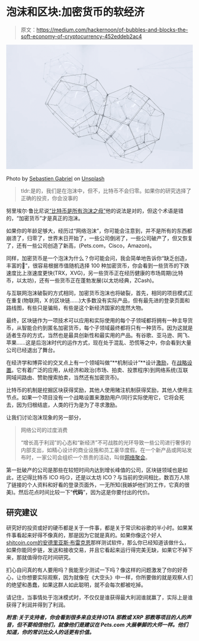 # 泡沫和区块:加密货币的软经济

> 原文：<https://medium.com/hackernoon/of-bubbles-and-blocks-the-soft-economy-of-cryptocurrency-452eddeb2ac4>

![](img/d60cf35fceb4a09ef87b967171cd39e6.png)

Photo by [Sebastien Gabriel](https://unsplash.com/photos/5rAcUaCtMzk?utm_source=unsplash&utm_medium=referral&utm_content=creditCopyText) on [Unsplash](https://unsplash.com/search/photos/bubble?utm_source=unsplash&utm_medium=referral&utm_content=creditCopyText)

> tldr:是的，我们是在泡沫中，但不，比特币不会归零。如果你的研究选择了正确的投资，你会没事的

努里埃尔·鲁比尼说[“比特币是所有泡沫之母”](https://www.bloomberg.com/news/articles/2018-02-02/roubini-says-bitcoin-is-the-biggest-bubble-in-human-history)他的说法是对的，但这个术语是错的，“加密货币”才是真正的泡沫。

如果你的年龄足够大，经历过“网络泡沫”，你可能会注意到，并不是所有的东西都崩溃了，归零了，世界末日开始了，一些公司倒闭了，一些公司破产了，但又恢复了，还有一些公司创造了新高，(Pets.com，Cisco，Amazon)。

同样，加密货币是一个泡沫为什么？你可能会问，我会简单地告诉你“缺乏创造，丰富的💩”，很容易根据市值随机选择 100 种加密货币，你会看到一些货币的下跌速度比上涨速度更快(TRX，XVG)，另一些货币正在经历健康的市场周期(比特币，以太坊)，还有一些货币正在蓬勃发展(以太坊经典，ZCash)。

与互联网泡沫破裂的方式相同，加密货币泡沫也将破裂，首先，相同的项目模式正在重复(物联网，X 的区块链……)大多数没有实际产品，但有最先进的登录页面和路线图，有些只是骗局，有些是这个新经济国家的庞然大物。

最终，区块链作为一项技术可以应用和实际使用的每个子领域都将拥有一种主导货币，从智能合约到匿名加密货币，每个子领域最终都将只有一种货币。因为这就是适者生存的方式，当然也是最具创新性和最实用的产品。有谷歌、亚马逊、网飞、苹果……这是后泡沫时代的运作方式，现在处于混乱、恐慌等之中，你会看到大量公司已经退出了舞台。

在经济学和博弈论的交叉点上有一个领域叫做“**机制设计”**设计[激励](https://www.wikiwand.com/en/Economic_incentive)，在[战略设置](https://www.wikiwand.com/en/Strategy_(game_theory))。它有着广泛的应用，从经济和政治(市场、拍卖、投票程序)到网络系统(互联网域间路由、赞助搜索拍卖，当然还有加密货币)。

比特币的机制是挖掘区块获得奖励，其他人使用赌注机制获得奖励，其他人使用主节点。如果一个项目没有一个战略设置来激励用户/同行实际使用它，它将会死去，因为归根结底，人类的行为是为了寻求激励。

让我们讨论泡沫现象的另一部分，

> 网络公司的过度消费
> 
> “增长高于利润”的心态和“新经济”不可战胜的光环导致一些公司进行奢侈的内部支出，如精心设计的商业设施和员工豪华度假。在一个新产品或网站发布时，一家公司会组织一个昂贵的活动，叫做[网络聚会](https://www.wikiwand.com/en/Dot_com_party)。

第一批破产的公司是那些在较短时间内达到增长峰值的公司，区块链领域也是如此，还记得比特币 ICO 吗😏，还是以太坊 ICO？与当前的空间相比，数百万人除了链接的个人资料和好看的登录页面外，一无所知(我嫉妒他们的工作，它真的很美)。然后花点时间比较一下“**代码**”，因为这是你要付出的代价。

## 研究建议

研究好的投资或好的硬币都是关于一件事，都是关于常识和谷歌的半小时。如果某件事看起来好得不像真的，那是因为它就是真的。如果你像这个好人[shitcoin.com](https://medium.com/u/34481204e586?source=post_page-----452eddeb2ac4--------------------------------)[的安德里亚斯·布雷克恩](http://shitcoin.com)那样测试软件，那么你已经知道该做什么，如果你能同步链，发送和接收交易，并且它看起来运行得完美无缺，如果它不掉下来，那就值得你花时间研究。

扪心自问真的有人要用吗？我能至少测试一下吗？像这样的问题激发了你的好奇心，让你想要实际观察，因为就像在《大空头》中一样，你所要做的就是观察人们的绝望和愚蠢，如果这群人如此聪明，就不会每次都被吃掉。

请记住，当事情处于泡沫模式时，不仅仅是谁获得最大利润谁就赢了，实际上是谁获得了利润并得到了利润。

***附言:关于支持者，你会看到很多来自支持 IOTA 邪教或 XRP 邪教等项目的人的声音，但不要相信他们，就像他们是建议在 Pets.com 大展拳脚的大师一样。他们知道，你的常识比众人的话更有价值。***